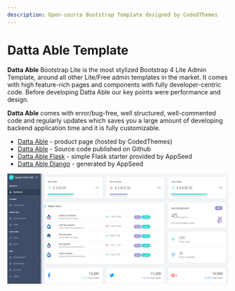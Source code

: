 ```yaml
---
description: Open-source Bootstrap Template designed by CodedThemes
---
```


# Datta Able Template

**Datta Able** Bootstrap Lite is the most stylized Bootstrap 4 Lite Admin Template, around all other Lite/Free admin templates in the market. It comes with high feature-rich pages and components with fully developer-centric code. Before developing Datta Able our key points were performance and design.

**Datta Able** comes with error/bug-free, well structured, well-commented code and regularly updates which saves you a large amount of developing backend application time and it is fully customizable.

* [Datta Able](https://codedthemes.com/item/datta-able-bootstrap-lite/?ref=appseed) - product page \(hosted by CodedThemes\)
* [Datta Able](https://github.com/codedthemes/datta-able-bootstrap-dashboard) - Source code published on Github
* [Datta Able Flask](https://appseed.us/admin-dashboards/flask-datta-able) - simple Flask starter provided by AppSeed
* [Datta Able Django](https://appseed.us/admin-dashboards/django-datta-able) - generated by AppSeed

![Datta Able - Open-source Bootstrap template.](../../.gitbook/assets/datta-able-dashboard.png)

